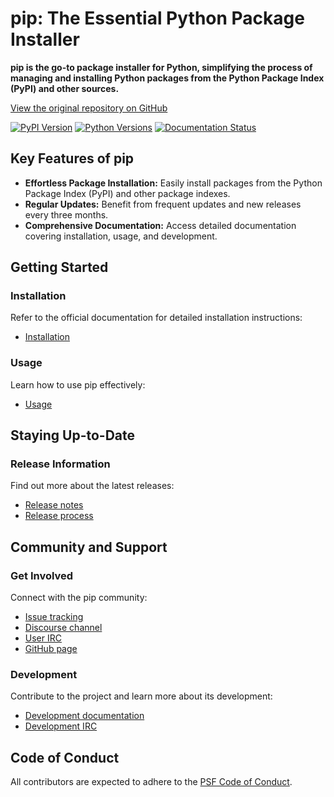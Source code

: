 # pip: The Essential Python Package Installer

**pip is the go-to package installer for Python, simplifying the process of managing and installing Python packages from the Python Package Index (PyPI) and other sources.**

[View the original repository on GitHub](https://github.com/pypa/pip)

[![PyPI Version](https://img.shields.io/pypi/v/pip.svg)](https://pypi.org/project/pip/)
[![Python Versions](https://img.shields.io/pypi/pyversions/pip)](https://pypi.org/project/pip)
[![Documentation Status](https://readthedocs.org/projects/pip/badge/?version=latest)](https://pip.pypa.io/en/latest)

## Key Features of pip

*   **Effortless Package Installation:** Easily install packages from the Python Package Index (PyPI) and other package indexes.
*   **Regular Updates:** Benefit from frequent updates and new releases every three months.
*   **Comprehensive Documentation:** Access detailed documentation covering installation, usage, and development.

## Getting Started

### Installation
Refer to the official documentation for detailed installation instructions:
*   [Installation](https://pip.pypa.io/en/stable/installation/)

### Usage
Learn how to use pip effectively:
*   [Usage](https://pip.pypa.io/en/stable/)

## Staying Up-to-Date

### Release Information
Find out more about the latest releases:
*   [Release notes](https://pip.pypa.io/en/stable/news.html)
*   [Release process](https://pip.pypa.io/en/latest/development/release-process/)

## Community and Support

### Get Involved
Connect with the pip community:
*   [Issue tracking](https://github.com/pypa/pip/issues)
*   [Discourse channel](https://discuss.python.org/c/packaging)
*   [User IRC](https://kiwiirc.com/nextclient/#ircs://irc.libera.chat:+6697/pypa)
*   [GitHub page](https://github.com/pypa/pip)

### Development
Contribute to the project and learn more about its development:
*   [Development documentation](https://pip.pypa.io/en/latest/development)
*   [Development IRC](https://kiwiirc.com/nextclient/#ircs://irc.libera.chat:+6697/pypa-dev)

## Code of Conduct

All contributors are expected to adhere to the [PSF Code of Conduct](https://github.com/pypa/.github/blob/main/CODE_OF_CONDUCT.md).